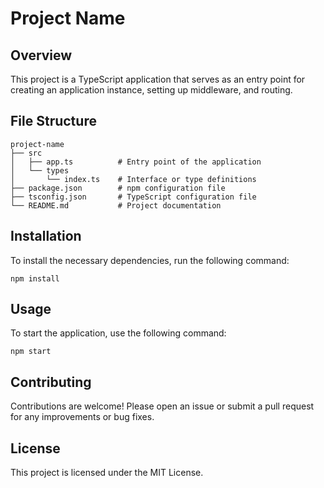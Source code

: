 # Project Name

## Overview
This project is a TypeScript application that serves as an entry point for creating an application instance, setting up middleware, and routing.

## File Structure
```
project-name
├── src
│   ├── app.ts          # Entry point of the application
│   └── types
│       └── index.ts    # Interface or type definitions
├── package.json        # npm configuration file
├── tsconfig.json       # TypeScript configuration file
└── README.md           # Project documentation
```

## Installation
To install the necessary dependencies, run the following command:

```
npm install
```

## Usage
To start the application, use the following command:

```
npm start
```

## Contributing
Contributions are welcome! Please open an issue or submit a pull request for any improvements or bug fixes.

## License
This project is licensed under the MIT License.